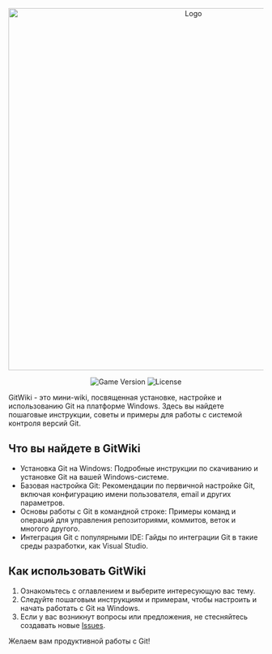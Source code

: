 <p align="center">
      <img src="https://i.ibb.co/ctyhJYr/photo-new.png" alt="Logo" width="715">
</p>

<p align="center">
    <img src="https://img.shields.io/badge/Version-v0.8.0%20(alpha)-red" alt="Game Version">
    <img src="https://img.shields.io/badge/License-MIT-success" alt="License">
</p>

GitWiki - это мини-wiki, посвященная установке, настройке и использованию Git на платформе Windows. Здесь вы найдете пошаговые инструкции, советы и примеры для работы с системой контроля версий Git.

## Что вы найдете в GitWiki

- Установка Git на Windows: Подробные инструкции по скачиванию и установке Git на вашей Windows-системе.
- Базовая настройка Git: Рекомендации по первичной настройке Git, включая конфигурацию имени пользователя, email и других параметров.
- Основы работы с Git в командной строке: Примеры команд и операций для управления репозиториями, коммитов, веток и многого другого.
- Интеграция Git с популярными IDE: Гайды по интеграции Git в такие среды разработки, как Visual Studio.

## Как использовать GitWiki

1. Ознакомьтесь с оглавлением и выберите интересующую вас тему.
2. Следуйте пошаговым инструкциям и примерам, чтобы настроить и начать работать с Git на Windows.
3. Если у вас возникнут вопросы или предложения, не стесняйтесь создавать новые [Issues](https://github.com/PWFoox/GitWiki/issues/new).

Желаем вам продуктивной работы с Git!
